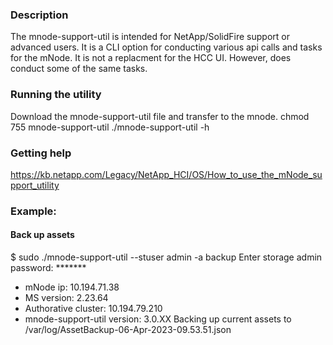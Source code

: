 ### Description
The mnode-support-util is intended for NetApp/SolidFire support or advanced users.
It is a CLI option for conducting various api calls and tasks for the mNode.
It is not a replacment for the HCC UI. However, does conduct some of the same tasks.

### Running the utility
Download the mnode-support-util file and transfer to the mnode.
chmod 755 mnode-support-util
./mnode-support-util -h

### Getting help
https://kb.netapp.com/Legacy/NetApp_HCI/OS/How_to_use_the_mNode_support_utility

### Example: 
#### Back up assets
$ sudo ./mnode-support-util --stuser admin -a backup
Enter storage admin password: *******
+ mNode ip: 10.194.71.38
+ MS version: 2.23.64
+ Authorative cluster: 10.194.79.210
+ mnode-support-util version: 3.0.XX
Backing up current assets to /var/log/AssetBackup-06-Apr-2023-09.53.51.json
